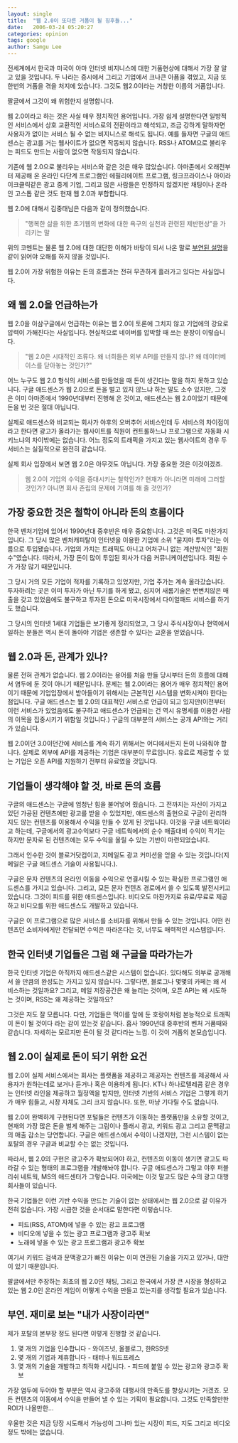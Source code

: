 ```yaml
---
layout: single
title:  "웹 2.0이 또다른 거품이 될 징후들..."
date:   2006-03-24 05:20:27
categories: opinion
tags: google
author: Samgu Lee
---
```

전세계에서 한국과 미국이 아마 인터넷 비지니스에 대한 거품현상에 대해서 가장 잘 알고 있을 것입니다. 두 나라는 증시에서 그리고 기업에서 크나큰 아픔을 겪었고, 지금 또한번의 거품을 겪을 처지에 있습니다. 그것도 웹2.0이라는 거창한 이름의 거품입니다.

팔글에서 그것이 왜 위험한지 설명합니다.

웹 2.0이라고 하는 것은 사실 매우 정치적인 용어입니다. 가장 쉽게 설명한다면 일방적인 서비스에서 상호 교환적인 서비스로의 전환이라고 해석되고, 조금 강하게 말하자면 사용자가 없이는 서비스 될 수 없는 비지니스로 해석도 됩니다. 예를 들자면 구글의 애드센스는 광고를 거는 웹사이트가 없으면 작동되지 않습니다. RSS나 ATOM으로 불리우는 피드도 만드는 사람이 없으면 작동되지 않습니다.

기존에 웹 2.0으로 불리우는 서비스와 같은 것은 매우 많았습니다. 아마존에서 오래전부터 제공해 온 온라인 다단계 프로그램인 에필리에이트 프로그램, 링크프라이스나 아이라이크클릭같은 광고 중계 기업, 그리고 많은 사람들은 인정하지 않겠지만 채팅이나 온라인 고스톱 같은 것도 현재 웹 2.0과 부합합니다.

웹 2.0에 대해서 김중태님은 다음과 같이 정의했습니다.

> "행복한 삶을 위한 초기웹의 변화에 대한 욕구의 실천과 관련된 제반현상"을 가리키는 말

위의 코멘트는 물론 웹 2.0에 대한 대단한 이해가 바탕이 되서 나온 말로 [부연된 설명](http://www.dal.co.kr/blog/2006/01/sw1501.html)을 같이 읽어야 오해를 하지 않을 것입니다.

웹 2.0이 가장 위험한 이유는 돈의 흐름과는 전혀 무관하게 흘러가고 있다는 사실입니다.

## 왜 웹 2.0을 언급하는가

웹 2.0을 이삼구글에서 언급하는 이유는 웹 2.0이 토론에 그치지 않고 기업에의 강요로 압력이 가해진다는 사실입니다. 현실적으로 네이버를 압박할 때 쓰는 문장이 이렇습니다.

> "웹 2.0은 시대적인 조류다. 왜 너희들은 외부 API를 만들지 않나? 왜 데이터베이스를 닫아놓는 것인가?"

어느 누구도 웹 2.0 형식의 서비스를 만들었을 때 돈이 생긴다는 말을 하지 못하고 있습니다. 구글 애드센스가 웹 2.0으로 돈을 벌고 있지 않느냐 하는 말도 소수 있지만, 그것은 이미 아마존에서 1990년대부터 진행해 온 것이고, 애드센스는 웹 2.0이었기 때문에 돈을 번 것은 절대 아닙니다.

실제로 애드센스와 비교되는 회사가 야후의 오버추어 서비스인데 두 서비스의 차이점이라고 한다면 광고가 올라가는 웹사이트를 직원이 컨트롤하느냐 프로그램으로 자동화 시키느냐의 차이밖에는 없습니다. 어느 정도의 트래픽을 가지고 있는 웹사이트의 경우 두 서비스는 실질적으로 완전히 같습니다.

실제 회사 입장에서 보면 웹 2.0은 아무것도 아닙니다. 가장 중요한 것은 이것이겠죠.

> 웹 2.0이 기업의 수익을 증대시키는 철학인가? 현재가 아니라면 미래에 그러할 것인가? 아니면 회사 존립의 문제에 기여를 해 줄 것인가?

## 가장 중요한 것은 철학이 아니라 돈의 흐름이다

한국 벤처기업에 있어서 1990년대 중후반은 매우 중요합니다. 그것은 미국도 마찬가지입니다. 그 당시 많은 벤처캐피탈이 인터넷을 이용한 기업에 소위 "묻지마 투자"라는 이름으로 투입됐습니다. 기업의 가치는 트래픽도 아니고 어처구니 없는 계산방식인 "회원수"였습니다. 따라서, 가장 돈이 많이 투입된 회사가 다음 커뮤니케이션입니다. 회원 수가 가장 많기 때문입니다.

그 당시 거의 모든 기업이 적자를 기록하고 있었지만, 기업 주가는 계속 올라갔습니다. 투자하려는 곳은 이미 투자가 아닌 투기를 하게 됐고, 심지어 새롬기술은 변변치않은 매출을 갖고 있었음에도 불구하고 투자된 돈으로 미국시장에서 다이얼패드 서비스를 하기도 했습니다.

그 당시의 인터넷 1세대 기업들은 보기좋게 정리되었고, 그 당시 주식시장이나 현역에서 일하는 분들은 역시 돈이 돌아야 기업은 생존할 수 있다는 교훈을 얻었습니다.

## 웹 2.0과 돈, 관계가 있나?

물론 전혀 관계가 없습니다. 웹 2.0이라는 용어를 처음 만들 당시부터 돈의 흐름에 대해서 염두에 둔 것이 아니기 때문입니다. 문제는 웹 2.0이라는 용어가 매우 정치적인 용어이기 때문에 기업입장에서 받아들이기 위해서는 근본적인 시스템을 변화시켜야 한다는 점입니다. 구글 애드센스는 웹 2.0의 대표적인 서비스로 언급이 되고 있지만(이전부터 이런 서비스가 있었음에도 불구하고 애드센스가 언급되는 건 역시 유명세를 이용한 사람의 이목을 집중시키기 위함일 것입니다.) 구글의 대부분의 서비스는 공개 API와는 거리가 있습니다.

웹 2.0이던 3.0이던간에 서비스를 계속 하기 위해서는 어디에서든지 돈이 나와줘야 합니다. 실제로 외부에 API를 제공하는 기업은 대부분이 무료입니다. 유료로 제공할 수 있는 기업은 오픈 API를 지원하기 전부터 유료였을 것입니다.

## 기업들이 생각해야 할 것, 바로 돈의 흐름

구글의 애드센스는 구글에 엄청난 힘을 불어넣어 줬습니다. 그 전까지는 자신이 가지고 있던 가공된 컨텐츠에만 광고를 받을 수 있었지만, 애드센스의 출현으로 구글이 관리하지도 않는 컨텐츠를 이용해서 수익을 만들 수 있게 된 것입니다. 이것을 구글 네트웍이라고 하는데, 구글에서의 광고수익보다 구글 네트웍에서의 순수 매출대비 수익이 적기는 하지만 문자로 된 컨텐츠에는 모두 수익을 올릴 수 있는 기반이 마련되었습니다.

그래서 인수한 것이 블로거닷컴이고, 지메일도 광고 커미션을 얻을 수 있는 것입니다(지메일은 구글 애드센스 기술이 사용됩니다.).

구글은 문자 컨텐츠의 온라인 이동을 수익으로 연결시킬 수 있는 확실한 프로그램인 애드센스를 가지고 있습니다. 그리고, 모든 문자 컨텐츠 경로에서 쓸 수 있도록 발전시키고 있습니다. 그것이 피드를 위한 애드센스입니다. 비디오도 마찬가지로 유료/무료로 제공하고 비디오를 위한 애드센스도 개발하고 있습니다.

구글은 이 프로그램으로 많은 서비스를 소비자를 위해서 만들 수 있는 것입니다. 어떤 컨텐츠던 소비자에게만 전달되면 수익은 따라온다는 것, 너무도 매력적인 시스템입니다.

## 한국 인터넷 기업들은 그럼 왜 구글을 따라가는가

한국 인터넷 기업은 아직까지 애드센스같은 시스템이 없습니다. 있다해도 외부로 공개해서 쓸 만큼의 완성도는 가지고 있지 않습니다. 그렇다면, 블로그나 몇몇의 카페는 왜 서비스하는 것일까요? 그리고, 메일 저장공간은 왜 늘리는 것이며, 오픈 API는 왜 시도하는 것이며, RSS는 왜 제공하는 것일까요?

그것은 저도 잘 모릅니다. 다만, 기업들은 먹이를 앞에 둔 호랑이처럼 본능적으로 트래픽이 돈이 될 것이다 라는 감이 있는것 같습니다. 흡사 1990년대 중후반의 벤처 거품때와 같습니다. 자세히는 모르지만 돈이 될 것 같다라는 느낌. 이 것이 거품의 본모습입니다.

## 웹 2.0이 실제로 돈이 되기 위한 요건

웹 2.0이 실제 서비스에서는 회사는 플랫폼을 제공하고 제공자는 컨텐츠를 제공해서 사용자가 원하는데로 보거나 듣거나 혹은 이용하게 됩니다. KT나 하나로텔레콤 같은 경우는 인터넷 라인을 제공하고 월정액을 받지만, 인터넷 기반의 서비스 기업은 그렇게 하기가 매우 힘들고, 시장 자체도 그리 크지 않습니다. 또한, 마냥 기다릴 수도 없습니다.

웹 2.0이 완벽하게 구현된다면 포털들은 컨텐츠가 이동하는 플랫폼만을 소유할 것이고, 현재의 가장 많은 돈을 벌게 해주는 그림이나 플래시 광고, 키워드 광고 그리고 문맥광고의 매출 감소는 당연합니다. 구글은 애드센스에서 수익이 나겠지만, 그런 시스템이 없는 포탈의 경우 구글과 비교할 수는 없는 것입니다.

따라서, 웹 2.0의 구현은 광고주가 확보되어야 하고, 컨텐츠의 이동이 생기면 광고도 따라갈 수 있는 형태의 프로그램을 개발해놔야 합니다. 구글 애드센스가 그렇고 야후 퍼블리쉬 네트웍, MS의 애드센터가 그렇습니다. 미국에는 이것 말고도 많은 수의 광고 대행회사들이 있습니다.

한국 기업들은 이런 기반 수익을 만드는 기술이 없는 상태에서는 웹 2.0으로 갈 이유가 전혀 없습니다. 가장 시급한 것을 순서대로 말한다면 이렇습니다.

* 피드(RSS, ATOM)에 넣을 수 있는 광고 프로그램
* 비디오에 넣을 수 있는 광고 프로그램과 광고주 확보
* 노래에 넣을 수 있는 광고 프로그램과 광고주 확보

여기서 키워드 검색과 문맥광고가 빠진 이유는 이미 연관된 기술을 가지고 있거나, 대안이 있기 때문입니다.

팔글에서만 주장하는 최초의 웹 2.0인 채팅, 그리고 한국에서 가장 큰 시장을 형성하고 있는 웹 2.0인 온라인 게임이 어떻게 수익을 만들고 있는지를 생각할 필요가 있습니다.

## 부연. 재미로 보는 "내가 사장이라면"

제가 포탈의 본부장 정도 된다면 이렇게 진행할 것 같습니다.

1. 몇 개의 기업을 인수합니다 - 와이즈넛, 올블로그, 한RSS넷
2. 몇 개의 기업과 제휴합니다 - 태터나 워드프레스
3. 몇 개의 기술을 개발하고 최적화 시킵니다. - 피드에 붙일 수 있는 광고와 광고주 확보

가장 염두에 두어야 할 부분은 역시 광고주와 대행사의 만족도를 향상시키는 거겠죠. 모든 컨텐츠의 이동에서 수익을 만들어 낼 수 있는 기획이 필요합니다. 그것도 만족할만한 ROI가 나올만한...

우울한 것은 지금 당장 시도해서 가능성이 그나마 있는 시장이 피드, 지도 그리고 비디오 정도 밖에는 없습니다.
